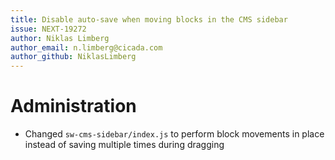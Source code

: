 ```yaml
---
title: Disable auto-save when moving blocks in the CMS sidebar 
issue: NEXT-19272
author: Niklas Limberg
author_email: n.limberg@cicada.com
author_github: NiklasLimberg
---
```

# Administration
* Changed `sw-cms-sidebar/index.js` to perform block movements in place instead of saving multiple times during dragging
